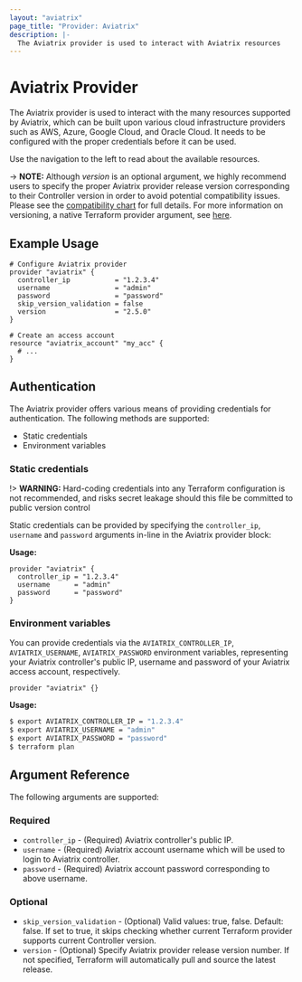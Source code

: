 ```yaml
---
layout: "aviatrix"
page_title: "Provider: Aviatrix"
description: |-
  The Aviatrix provider is used to interact with Aviatrix resources
---
```


# Aviatrix Provider

The Aviatrix provider is used to interact with the many resources supported by Aviatrix, which can be built upon various cloud infrastructure providers such as AWS, Azure, Google Cloud, and Oracle Cloud. It needs to be configured with the proper credentials before it can be used.

Use the navigation to the left to read about the available resources.

-> **NOTE:** Although *version* is an optional argument, we highly recommend users to specify the proper Aviatrix provider release version corresponding to their Controller version in order to avoid potential compatibility issues. Please see the [compatibility chart](https://www.terraform.io/docs/providers/aviatrix/guides/release-compatibility.html) for full details. For more information on versioning, a native Terraform provider argument, see [here](https://www.terraform.io/docs/configuration/providers.html#version-provider-versions).


## Example Usage

```hcl
# Configure Aviatrix provider
provider "aviatrix" {
  controller_ip           = "1.2.3.4"
  username                = "admin"
  password                = "password"
  skip_version_validation = false
  version                 = "2.5.0"
}

# Create an access account
resource "aviatrix_account" "my_acc" {
  # ...
}
```

## Authentication

The Aviatrix provider offers various means of providing credentials for authentication. The following methods are supported:

* Static credentials
* Environment variables

### Static credentials
!> **WARNING:** Hard-coding credentials into any Terraform configuration is not recommended, and risks secret leakage should this file be committed to public version control

Static credentials can be provided by specifying the `controller_ip`, `username` and `password` arguments in-line in the Aviatrix provider block:

**Usage:**

```hcl
provider "aviatrix" {
  controller_ip = "1.2.3.4"
  username      = "admin"
  password      = "password"
}
```

### Environment variables
You can provide credentials via the `AVIATRIX_CONTROLLER_IP`, `AVIATRIX_USERNAME`, `AVIATRIX_PASSWORD` environment variables, representing your Aviatrix controller's public IP, username and password of your Aviatrix access account, respectively.

```hcl
provider "aviatrix" {}
```

**Usage:**

```sh
$ export AVIATRIX_CONTROLLER_IP = "1.2.3.4"
$ export AVIATRIX_USERNAME = "admin"
$ export AVIATRIX_PASSWORD = "password"
$ terraform plan
```

## Argument Reference

The following arguments are supported:

### Required
* `controller_ip` - (Required) Aviatrix controller's public IP.
* `username` - (Required) Aviatrix account username which will be used to login to Aviatrix controller.
* `password` - (Required) Aviatrix account password corresponding to above username.

### Optional
* `skip_version_validation` - (Optional) Valid values: true, false. Default: false. If set to true, it skips checking whether current Terraform provider supports current Controller version.
* `version` - (Optional) Specify Aviatrix provider release version number. If not specified, Terraform will automatically pull and source the latest release.
